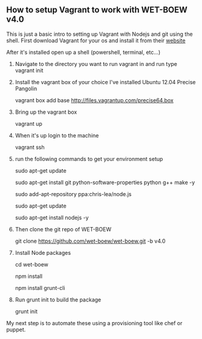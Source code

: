 ## How to setup Vagrant to work with WET-BOEW v4.0
This is just a basic intro to setting up Vagrant with Nodejs and git using the shell. 
First download Vagrant for your os and install it from their [website](vagrantup.com)

After it's installed open up a shell (powershell, terminal, etc...)
1. Navigate to the directory you want to run vagrant in and run type 
    vagrant init

2. Install the vagrant box of your choice I've installed Ubuntu 12.04 Precise Pangolin

    vagrant box add base http://files.vagrantup.com/precise64.box

3. Bring up the vagrant box

    vagrant up

4. When it's up login to the machine

    vagrant ssh 

5. run the following commands to get your environment setup

    sudo apt-get update
    
    sudo apt-get install git python-software-properties python g++ make -y
    
    sudo add-apt-repository ppa:chris-lea/node.js
    
    sudo apt-get update
    
    sudo apt-get install nodejs -y

6. Then clone the git repo of WET-BOEW 

    git clone https://github.com/wet-boew/wet-boew.git -b v4.0

7. Install Node packages

    cd wet-boew
    
    npm install
    
    npm install grunt-cli

8. Run grunt init to build the package

    grunt init
    
My next step is to automate these using a provisioning tool like chef or puppet.






